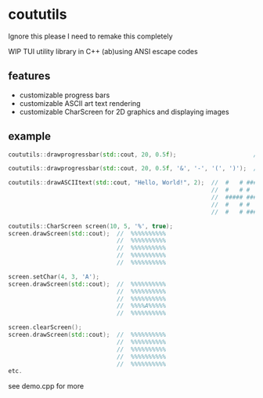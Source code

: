 # coututils

Ignore this please I need to remake this completely

WIP TUI utility library in C++ (ab)using ANSI escape codes

## features
- customizable progress bars
- customizable ASCII art text rendering
- customizable CharScreen for 2D graphics and displaying images

## example

```cpp
coututils::drawprogressbar(std::cout, 20, 0.5f);                      // [##########          ]

coututils::drawprogressbar(std::cout, 20, 0.5f, '&', '-', '(', ')');  // (&&&&&&&&&&----------)

coututils::drawASCIItext(std::cout, "Hello, World!", 2);  //  #   # ##### #     #     #####             #   # ##### ##### #     ##### #     
                                                          //  #   # #     #     #     #   #             #   # #   # #   # #      #  # #
                                                          //  ##### ##### #     #     #   #             # # # #   # ##### #      #  # #
                                                          //  #   # #     #     #     #   # #           # # # #   # #  #  #      #  #
                                                          //  #   # ##### ##### ##### ##### #           ##### ##### #   # ##### ##### #

coututils::CharScreen screen(10, 5, '%', true);
screen.drawScreen(std::cout);  //  %%%%%%%%%%
                               //  %%%%%%%%%%
                               //  %%%%%%%%%%
                               //  %%%%%%%%%%
                               //  %%%%%%%%%%

screen.setChar(4, 3, 'A');
screen.drawScreen(std::cout);  //  %%%%%%%%%%
                               //  %%%%%%%%%%
                               //  %%%%%%%%%%
                               //  %%%%A%%%%%
                               //  %%%%%%%%%%

screen.clearScreen();
screen.drawScreen(std::cout);  //  %%%%%%%%%%
                               //  %%%%%%%%%%
                               //  %%%%%%%%%%
                               //  %%%%%%%%%%
                               //  %%%%%%%%%%
etc.

```
see demo.cpp for more
